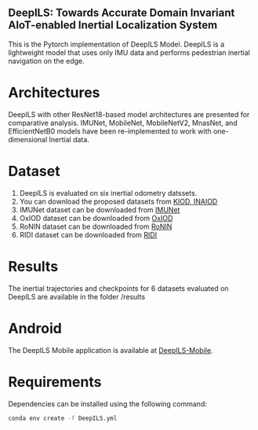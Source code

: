 ## DeepILS: Towards Accurate Domain Invariant AIoT-enabled Inertial Localization System

This is the Pytorch implementation of DeepILS Model. 
DeepILS is a lightweight model that uses only IMU data and performs pedestrian inertial navigation on the edge. 


# Architectures
DeepILS with other ResNet18-based model architectures are presented for comparative analysis. IMUNet, MobileNet, MobileNetV2, MnasNet, and EfficientNetB0 models have been re-implemented to work with one-dimensional Inertial data.

# Dataset
1. DeepILS is evaluated on six inertial odometry datssets.
2. You can download the proposed datasets from [KIOD, INAIOD](https://drive.google.com/file/d/1qtACj3BOiiOi0pgD0BrE8zD5OmH-Xi1A/view?usp=sharing)
3. IMUNet dataset can be downloaded from [IMUNet](https://www.dropbox.com/scl/fi/7o6qr0vexylxhec2u4xoi/IMUNet_dataset.zip?rlkey=h8u5374ow5djg2ybul74q2e5q&dl=0https://www.dropbox.com/scl/fi/7o6qr0vexylxhec2u4xoi/IMUNet_dataset.zip?rlkey=h8u5374ow5djg2ybul74q2e5q&dl=0)
4. OxIOD dataset can be downloaded from [OxIOD](https://drive.google.com/open?id=1UCHY3ENCybcBNyiC2wx1gQEWSLqzJag0)
5. RoNIN dataset can be downloaded from [RoNIN](https://ronin.cs.sfu.ca/#dataset)
6. RIDI dataset can be downloaded from [RIDI](https://www.kaggle.com/code/kmader/ridi-data-overview/data)

# Results
The inertial trajectories and checkpoints for 6 datasets evaluated on DeepILS are available in the folder /results

# Android
The DeepILS Mobile application is available at [DeepILS-Mobile](https://drive.google.com/file/d/15T4dHczYPHEoxazvyNO9vQIJLl1GPZLZ/view?usp=sharing). 


# Requirements

Dependencies can be installed using the following command:
```bash
conda env create -f DeepILS.yml
```
